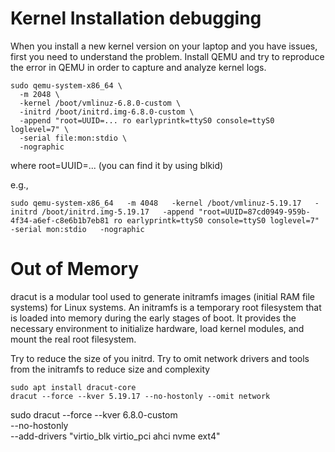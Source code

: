 # Kernel Installation debugging
When you install a new kernel version on your laptop and you have issues, first you need to understand the problem.
Install QEMU and try to reproduce the error in QEMU in order to capture and analyze kernel logs.

```
sudo qemu-system-x86_64 \
  -m 2048 \
  -kernel /boot/vmlinuz-6.8.0-custom \
  -initrd /boot/initrd.img-6.8.0-custom \
  -append "root=UUID=... ro earlyprintk=ttyS0 console=ttyS0 loglevel=7" \
  -serial file:mon:stdio \
  -nographic
```
where root=UUID=... (you can find it by using blkid)

e.g.,
```
sudo qemu-system-x86_64   -m 4048   -kernel /boot/vmlinuz-5.19.17   -initrd /boot/initrd.img-5.19.17   -append "root=UUID=87cd0949-959b-4f34-a6ef-c8e6b1b7eb81 ro earlyprintk=ttyS0 console=ttyS0 loglevel=7"   -serial mon:stdio   -nographic
```
# Out of Memory
dracut is a modular tool used to generate initramfs images (initial RAM file systems) for Linux systems.
An initramfs is a temporary root filesystem that is loaded into memory during the early stages of boot. It provides the necessary environment to initialize hardware, load kernel modules, and mount the real root filesystem.

Try to reduce the size of you initrd. 	Try to omit network drivers and tools from the initramfs to reduce size and complexity
```
sudo apt install dracut-core
dracut --force --kver 5.19.17 --no-hostonly --omit network
```

sudo dracut --force --kver 6.8.0-custom \
  --no-hostonly \
  --add-drivers "virtio_blk virtio_pci ahci nvme ext4"



